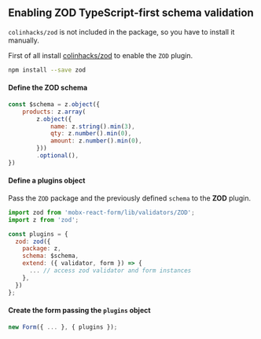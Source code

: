 ## Enabling ZOD TypeScript-first schema validation

`colinhacks/zod` is not included in the package, so you have to install it manually.

First of all install [colinhacks/zod](https://github.com/colinhacks/zod) to enable the `ZOD` plugin.

```bash
npm install --save zod
```

#### Define the ZOD schema

```javascript
const $schema = z.object({
	products: z.array(
		z.object({
			name: z.string().min(3),
			qty: z.number().min(0),
			amount: z.number().min(0),
		}))
		.optional(),
})
```

#### Define a plugins object

Pass the `ZOD` package and the previously defined `schema` to the **ZOD** plugin.

```javascript
import zod from 'mobx-react-form/lib/validators/ZOD';
import z from 'zod';

const plugins = {
  zod: zod({
    package: z,
    schema: $schema,
    extend: ({ validator, form }) => {
      ... // access zod validator and form instances
    },
  })
};
```

#### Create the form passing the `plugins` object

```javascript
new Form({ ... }, { plugins });
```
